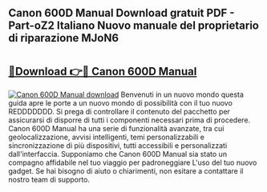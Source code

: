 ## Canon 600D Manual Download gratuit PDF - Part-oZ2 Italiano Nuovo manuale del proprietario di riparazione MJoN6

# <h2><a href="http://dfbrmsv.blite.top/?on=Canon+600D+Manual">🔗Download 👉🔴 Canon 600D Manual</a></h2>

[![Canon 600D Manual download](https://i.imgur.com/lujVjoI.png)](http://dfbrmsv.blite.top/?on=Canon+600D+Manual)
Benvenuti in un nuovo mondo questa guida apre le porte a un nuovo mondo di possibilità con il tuo nuovo REDDDDDDD. Si prega di controllare il contenuto del pacchetto per assicurarsi di disporre di tutti i componenti necessari prima di procedere. Canon 600D Manual ha una serie di funzionalità avanzate, tra cui geolocalizzazione, avvisi intelligenti, temi personalizzabili e sincronizzazione di più dispositivi, tutti accessibili e personalizzati dall'interfaccia. Supponiamo che Canon 600D Manual sia stato un compagno affidabile nel tuo viaggio per padroneggiare L'uso del tuo nuovo gadget. Se hai bisogno di aiuto o chiarimenti, non esitare a contattare il nostro team di supporto.
